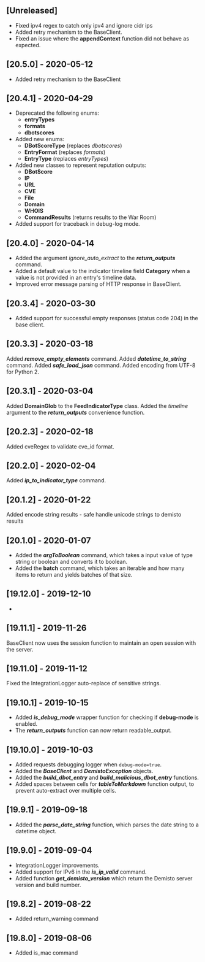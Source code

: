 ## [Unreleased]
  - Fixed ipv4 regex to catch only ipv4 and ignore cidr ips
  - Added retry mechanism to the BaseClient.
  - Fixed an issue where the **appendContext** function did not behave as expected.


## [20.5.0] - 2020-05-12
  - Added retry mechanism to the BaseClient

## [20.4.1] - 2020-04-29
  - Deprecated the following enums: 
    - **entryTypes**
    - **formats**
    - **dbotscores**
  - Added new enums: 
    - **DBotScoreType** (replaces *dbotscores*)
    - **EntryFormat** (replaces *formats*)
    - **EntryType** (replaces *entryTypes*)
  - Added new classes to represent reputation outputs:
    - **DBotScore**
    - **IP**
    - **URL**
    - **CVE**
    - **File**
    - **Domain**
    - **WHOIS**
    - **CommandResults** (returns results to the War Room)
  - Added support for traceback in debug-log mode.

## [20.4.0] - 2020-04-14
  - Added the argument *ignore_auto_extract* to the ***return_outputs*** command.
  - Added a default value to the indicator timeline field **Category** when a value is not provided in an entry's timeline data.
  - Improved error message parsing of HTTP response in BaseClient.


## [20.3.4] - 2020-03-30
- Added support for successful empty responses (status code 204) in the base client.

## [20.3.3] - 2020-03-18
Added ***remove_empty_elements*** command.
Added ***datetime_to_string*** command.
Added ***safe_load_json*** command.
Added encoding from UTF-8 for Python 2.

## [20.3.1] - 2020-03-04
Added **DomainGlob** to the **FeedIndicatorType** class.
Added the *timeline* argument to the ***return_outputs*** convenience function.

## [20.2.3] - 2020-02-18
Added cveRegex to validate cve_id format.

## [20.2.0] - 2020-02-04
Added ***ip_to_indicator_type*** command.


## [20.1.2] - 2020-01-22
Added encode string results - safe handle unicode strings to demisto results

## [20.1.0] - 2020-01-07
 - Added the ***argToBoolean*** command, which takes a input value of type string or boolean and converts it to boolean.
 - Added the **batch** command, which takes an iterable and how many items to return and yields batches of that size.

## [19.12.0] - 2019-12-10
-

## [19.11.1] - 2019-11-26
BaseClient now uses the session function to maintain an open session with the server.

## [19.11.0] - 2019-11-12
Fixed the IntegrationLogger auto-replace of sensitive strings.

## [19.10.1] - 2019-10-15
 - Added ***is_debug_mode*** wrapper function for checking if **debug-mode** is enabled. 
 - The ***return_outputs*** function can now return readable_output.

## [19.10.0] - 2019-10-03
  - Added requests debugging logger when `debug-mode=true`.
  - Added the ***BaseClient*** and ***DemistoException*** objects.
  - Added the ***build_dbot_entry*** and ***build_malicious_dbot_entry*** functions.
  - Added spaces between cells for ***tableToMarkdown*** function output, to prevent auto-extract over multiple cells.

## [19.9.1] - 2019-09-18
  - Added the ***parse_date_string*** function, which parses the date string to a datetime object.


## [19.9.0] - 2019-09-04
  - IntegrationLogger improvements.
  - Added support for IPv6 in the ***is_ip_valid*** command.
  - Added function ***get_demisto_version*** which return the Demisto server version and build number.


## [19.8.2] - 2019-08-22
  - Added return_warning command


## [19.8.0] - 2019-08-06
  - Added is_mac command

